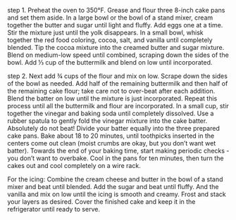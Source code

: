 step 1. Preheat the oven to 350°F. Grease and flour three 8-inch cake pans and set them aside. In a large bowl or the bowl of a stand mixer, cream together the butter and sugar until light and fluffy. Add eggs one at a time. Stir the mixture just until the yolk disappears. In a small bowl, whisk together the red food coloring, cocoa, salt, and vanilla until completely blended. Tip the cocoa mixture into the creamed butter and sugar mixture. Blend on medium-low speed until combined, scraping down the sides of the bowl. Add ⅓ cup of the buttermilk and blend on low until incorporated.

step 2. Next add ¾ cups of the flour and mix on low. Scrape down the sides of the bowl as needed. Add half of the remaining buttermilk and then half of the remaining cake flour; take care not to over-beat after each addition. Blend the batter on low until the mixture is just incorporated. Repeat this process until all the buttermilk and flour are incorporated. In a small cup, stir together the vinegar and baking soda until completely dissolved. Use a rubber spatula to gently fold the vinegar mixture into the cake batter. Absolutely do not beat! Divide your batter equally into the three prepared cake pans. Bake about 18 to 20 minutes, until toothpicks inserted in the centers come out clean (moist crumbs are okay, but you don’t want wet batter). Towards the end of your baking time, start making periodic checks - you don’t want to overbake. Cool in the pans for ten minutes, then turn the cakes out and cool completely on a wire rack.

For the icing:
Combine the cream cheese and butter in the bowl of a stand mixer and beat until blended. Add the sugar and beat until fluffy. And the vanilla and mix on low until the icing is smooth and creamy.
Frost and stack your layers as desired. Cover the finished cake and keep it in the refrigerator until ready to serve.
